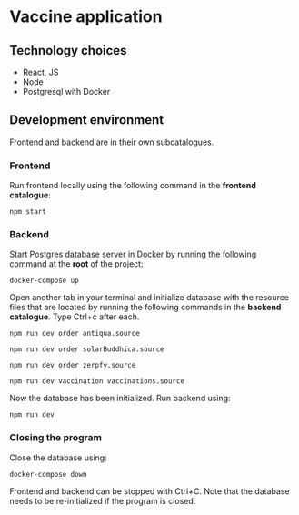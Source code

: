 # Vaccine application

## Technology choices
- React, JS
- Node
- Postgresql with Docker

## Development environment

Frontend and backend are in their own subcatalogues. 

### Frontend

Run frontend locally using the following command in the **frontend catalogue**:

`npm start`

### Backend

Start Postgres database server in Docker by running the following command at the **root** of the project:

`docker-compose up`

Open another tab in your terminal and initialize database with the resource files that are located by running the following commands in the **backend catalogue**. Type Ctrl+c after each.

`npm run dev order antiqua.source` 

`npm run dev order solarBuddhica.source` 

`npm run dev order zerpfy.source` 

`npm run dev vaccination vaccinations.source`

Now the database has been initialized. Run backend using:

`npm run dev`

### Closing the program

Close the database using:

`docker-compose down`

Frontend and backend can be stopped with Ctrl+C. Note that the database needs to be re-initialized if the program is closed.
